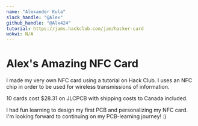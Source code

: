 ```yaml
---
name: "Alexander Kula"
slack_handle: "@Alex"
github_handle: "@Alx424"
tutorial: https://jams.hackclub.com/jam/hacker-card
wokwi: N/A
---
```


# Alex's Amazing NFC Card

<!-- Describe your board in 2-3 sentences. What are you making? What will it do? -->
I made my very own NFC card using a tutorial on Hack Club.
I uses an NFC chip in order to be used for wireless transmissions of information.

<!-- How much is it going to cost? -->
10 cards cost $28.31 on JLCPCB with shipping costs to Canada included.

<!-- Tell us a little bit about your design process. What were some challenges? What helped? ***Totally optional*** -->
I had fun learning to design my first PCB and personalizing my NFC card. 
I'm looking forward to continuing on my PCB-learning journey! :)
